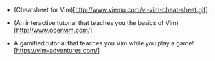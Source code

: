 * (Cheatsheet for Vim)[http://www.viemu.com/vi-vim-cheat-sheet.gif]

* (An interactive tutorial that teaches you the basics of Vim)[http://www.openvim.com/]

* A gamified tutorial that teaches you Vim while you play a game! [https://vim-adventures.com/]